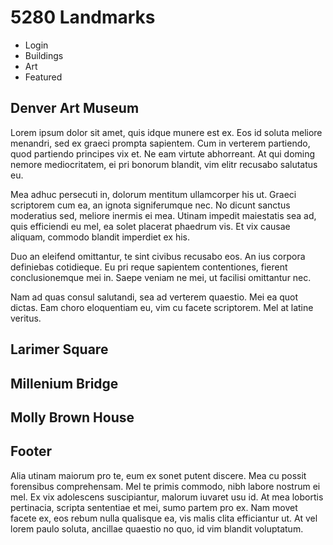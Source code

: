 # 5280 Landmarks

* Login
* Buildings
* Art
* Featured

## Denver Art Museum

Lorem ipsum dolor sit amet, quis idque munere est ex. Eos id soluta meliore menandri, sed ex graeci prompta sapientem. Cum in verterem partiendo, quod partiendo principes vix et. Ne eam virtute abhorreant. At qui doming nemore mediocritatem, ei pri bonorum blandit, vim elitr recusabo salutatus eu.

Mea adhuc persecuti in, dolorum mentitum ullamcorper his ut. Graeci scriptorem cum ea, an ignota signiferumque nec. No dicunt sanctus moderatius sed, meliore inermis ei mea. Utinam impedit maiestatis sea ad, quis efficiendi eu mel, ea solet placerat phaedrum vis. Et vix causae aliquam, commodo blandit imperdiet ex his.

Duo an eleifend omittantur, te sint civibus recusabo eos. An ius corpora definiebas cotidieque. Eu pri reque sapientem contentiones, fierent conclusionemque mei in. Saepe veniam ne mei, ut facilisi omittantur nec.

Nam ad quas consul salutandi, sea ad verterem quaestio. Mei ea quot dictas. Eam choro eloquentiam eu, vim cu facete scriptorem. Mel at latine veritus.

## Larimer Square

## Millenium Bridge

## Molly Brown House

## Footer

Alia utinam maiorum pro te, eum ex sonet putent discere. Mea cu possit forensibus comprehensam. Mel te primis commodo, nibh labore nostrum ei mel. Ex vix adolescens suscipiantur, malorum iuvaret usu id. At mea lobortis pertinacia, scripta sententiae et mei, sumo partem pro ex. Nam movet facete ex, eos rebum nulla qualisque ea, vis malis clita efficiantur ut. At vel lorem paulo soluta, ancillae quaestio no quo, id vim blandit voluptatum.
